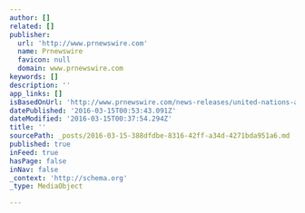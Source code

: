 ```yaml
---
author: []
related: []
publisher:
  url: 'http://www.prnewswire.com'
  name: Prnewswire
  favicon: null
  domain: www.prnewswire.com
keywords: []
description: ''
app_links: []
isBasedOnUrl: 'http://www.prnewswire.com/news-releases/united-nations-and-happinessdayorg-announce-4th-annual-international-day-of-happiness-on-sunday-march-20-2016-300235560.html'
datePublished: '2016-03-15T00:53:43.091Z'
dateModified: '2016-03-15T00:37:54.294Z'
title: ''
sourcePath: _posts/2016-03-15-388dfdbe-8316-42ff-a34d-4271bda951a6.md
published: true
inFeed: true
hasPage: false
inNav: false
_context: 'http://schema.org'
_type: MediaObject

---
```

<article style=""></article>
